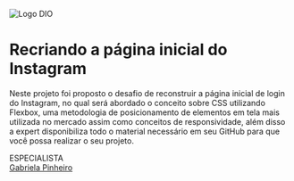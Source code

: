 ![Logo DIO](https://hermes.digitalinnovation.one/site/images/logo.png)
# Recriando a página inicial do Instagram

Neste projeto foi proposto o desafio de reconstruir a página inicial de login do Instagram, no qual será abordado o conceito sobre CSS utilizando Flexbox, uma metodologia de posicionamento de elementos em tela mais utilizada no mercado assim como conceitos de responsividade, além disso a expert disponibiliza todo o material necessário em seu GitHub para que você possa realizar o seu projeto.

ESPECIALISTA  
[Gabriela Pinheiro](https://github.com/SpruceGabriela)
